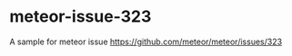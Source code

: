 meteor-issue-323
================

A sample for meteor issue https://github.com/meteor/meteor/issues/323